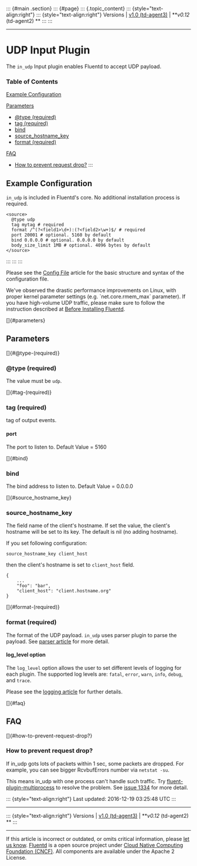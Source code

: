 ::: {#main .section}
::: {#page}
::: {.topic_content}
::: {style="text-align:right"}
::: {style="text-align:right"}
Versions \| [v1.0 (td-agent3)](/v1.0/articles/in_udp) \| ***v0.12*
(td-agent2) **
:::
:::

------------------------------------------------------------------------

UDP Input Plugin
================

The `in_udp` Input plugin enables Fluentd to accept UDP payload.


### Table of Contents

[Example Configuration](#example-configuration)

[Parameters](#parameters)

-   [\@type (required)](#@type-(required))
-   [tag (required)](#tag-(required))
-   [bind](#bind)
-   [source\_hostname\_key](#source_hostname_key)
-   [format (required)](#format-(required))

[FAQ](#faq)

-   [How to prevent request drop?](#how-to-prevent-request-drop?)
:::

Example Configuration
---------------------

`in_udp` is included in Fluentd's core. No additional installation
process is required.

``` {.CodeRay}
<source>
  @type udp
  tag mytag # required
  format /^(?<field1>\d+):(?<field2>\w+)$/ # required
  port 20001 # optional. 5160 by default
  bind 0.0.0.0 # optional. 0.0.0.0 by default
  body_size_limit 1MB # optional. 4096 bytes by default
</source>
```
:::
:::
:::

Please see the [Config File](config-file) article for the basic
structure and syntax of the configuration file.

We\'ve observed the drastic performance improvements on Linux, with
proper kernel parameter settings (e.g. \`net.core.rmem\_max\`
parameter). If you have high-volume UDP traffic, please make sure to
follow the instruction described at [Before Installing
Fluentd](before-install).

[]{#parameters}

Parameters
----------

[]{#@type-(required)}

### \@type (required)

The value must be `udp`.

[]{#tag-(required)}

### tag (required)

tag of output events.

#### port

The port to listen to. Default Value = 5160

[]{#bind}

### bind

The bind address to listen to. Default Value = 0.0.0.0

[]{#source_hostname_key}

### source\_hostname\_key

The field name of the client's hostname. If set the value, the client's
hostname will be set to its key. The default is nil (no adding
hostname).

If you set following configuration:

``` {.CodeRay}
source_hostname_key client_host
```

then the client's hostname is set to `client_host` field.

``` {.CodeRay}
{
    ...
    "foo": "bar",
    "client_host": "client.hostname.org"
}
```

[]{#format-(required)}

### format (required)

The format of the UDP payload. `in_udp` uses parser plugin to parse the
payload. See [parser article](parser-plugin-overview) for more detail.

#### log\_level option

The `log_level` option allows the user to set different levels of
logging for each plugin. The supported log levels are: `fatal`, `error`,
`warn`, `info`, `debug`, and `trace`.

Please see the [logging article](logging) for further details.

[]{#faq}

FAQ
---

[]{#how-to-prevent-request-drop?}

### How to prevent request drop?

If in\_udp gots lots of packets within 1 sec, some packets are dropped.
For example, you can see bigger RcvbufErrors number via `netstat -su`.

This means in\_udp with one process can't handle such traffic. Try
[fluent-plugin-multiprocess](https://github.com/fluent/fluent-plugin-multiprocess)
to resolve the problem. See [issue
1334](https://github.com/fluent/fluentd/issues/1334) for more detail.

::: {style="text-align:right"}
Last updated: 2016-12-19 03:25:48 UTC
:::

------------------------------------------------------------------------

::: {style="text-align:right"}
Versions \| [v1.0 (td-agent3)](/v1.0/articles/in_udp) \| ***v0.12*
(td-agent2) **
:::

------------------------------------------------------------------------

If this article is incorrect or outdated, or omits critical information,
please [let us
know](https://github.com/fluent/fluentd-docs/issues?state=open).
[Fluentd](http://www.fluentd.org/) is a open source project under [Cloud
Native Computing Foundation (CNCF)](https://cncf.io/). All components
are available under the Apache 2 License.
